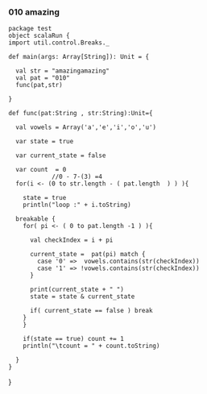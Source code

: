 ### 010   amazing

    package test
    object scalaRun {
    import util.control.Breaks._

    def main(args: Array[String]): Unit = {

      val str = "amazingamazing"
      val pat = "010"
      func(pat,str)

    }

    def func(pat:String , str:String):Unit={

      val vowels = Array('a','e','i','o','u')

      var state = true

      var current_state = false

      var count  = 0
                //0 - 7-(3) =4
      for(i <- (0 to str.length - ( pat.length  ) ) ){

        state = true
        println("loop :" + i.toString)

      breakable {
        for( pi <- ( 0 to pat.length -1 ) ){

          val checkIndex = i + pi 

          current_state =  pat(pi) match {
            case '0' =>  vowels.contains(str(checkIndex))
            case '1' => !vowels.contains(str(checkIndex))
          }

          print(current_state + " ")
          state = state & current_state

          if( current_state == false ) break
        }
        }

        if(state == true) count += 1  
        println("\tcount = " + count.toString)

      }
    }
   }
